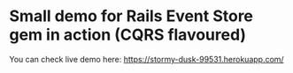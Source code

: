 # Small demo for Rails Event Store gem in action (CQRS flavoured)

You can check live demo here: https://stormy-dusk-99531.herokuapp.com/

